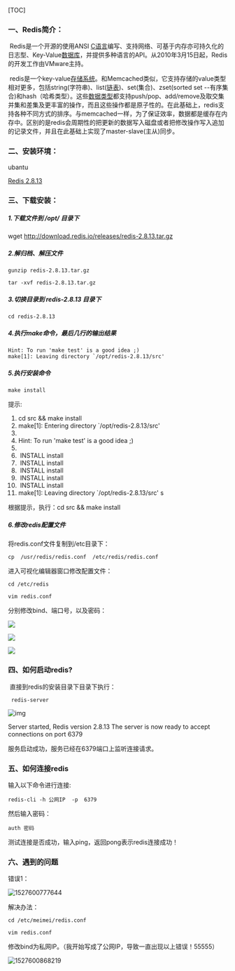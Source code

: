 [TOC]

### 一、Redis简介：

​	Redis是一个开源的使用ANSI [C语言](http://baike.baidu.com/view/1219.htm)编写、支持网络、可基于内存亦可持久化的日志型、Key-Value[数据库](http://baike.baidu.com/view/1088.htm)，并提供多种语言的API。从2010年3月15日起，Redis的开发工作由VMware主持。

​	redis是一个key-value[存储系统](http://baike.baidu.com/view/51839.htm)。和Memcached类似，它支持存储的value类型相对更多，包括string(字符串)、list([链表](http://baike.baidu.com/view/549479.htm))、set(集合)、zset(sorted set --有序集合)和hash（哈希类型）。这些[数据类型](http://baike.baidu.com/view/675645.htm)都支持push/pop、add/remove及取交集并集和差集及更丰富的操作，而且这些操作都是原子性的。在此基础上，redis支持各种不同方式的排序。与memcached一样，为了保证效率，数据都是缓存在内存中。区别的是redis会周期性的把更新的数据写入磁盘或者把修改操作写入追加的记录文件，并且在此基础上实现了master-slave(主从)同步。

### 二、安装环境：

ubantu

[Redis 2.8.13](http://download.redis.io/releases/redis-2.8.13.tar.gz)

### 三、下载安装：

##### 1.下载文件到 /opt/ 目录下

wget http://download.redis.io/releases/redis-2.8.13.tar.gz

##### 2.解归档、解压文件

```
gunzip redis-2.8.13.tar.gz

tar -xvf redis-2.8.13.tar.gz
```

##### 3.切换目录到 redis-2.8.13 目录下

```
cd redis-2.8.13
```

##### 4.执行make命令，最后几行的输出结果

```
Hint: To run 'make test' is a good idea ;)
make[1]: Leaving directory `/opt/redis-2.8.13/src'
```

##### 5.执行安装命令

```
make install
```

提示:

1. cd src && make install  
2. make[1]: Entering directory `/opt/redis-2.8.13/src'  
3.   
4. Hint: To run 'make test' is a good idea ;)  
5.   
6. ​    INSTALL install  
7. ​    INSTALL install  
8. ​    INSTALL install  
9. ​    INSTALL install  
10. ​    INSTALL install  
11. make[1]: Leaving directory `/opt/redis-2.8.13/src'  s

 根据提示，执行：cd src && make install

##### 6.修改redis配置文件

将redis.conf文件复制到/etc目录下：

```
cp  /usr/redis/redis.conf  /etc/redis/redis.conf
```

进入可视化编辑器窗口修改配置文件：

```
cd /etc/redis

vim redis.conf
```

分别修改bind、端口号，以及密码：

![](C:\Users\63458\Desktop\1111111111111\100.png)



![](C:\Users\63458\Desktop\1111111111111\101.png)



![](C:\Users\63458\Desktop\1111111111111\103.png)

### 四、如何启动redis?

​	直接到redis的安装目录下目录下执行：

```
 redis-server 
```

![img](https://img-blog.csdn.net/20141003172451656?watermark/2/text/aHR0cDovL2Jsb2cuY3Nkbi5uZXQvdGVzdGNzX2Ru/font/5a6L5L2T/fontsize/400/fill/I0JBQkFCMA==/dissolve/70/gravity/SouthEast)

Server started, Redis version 2.8.13
The server is now ready to accept connections on port 6379

服务启动成功，服务已经在6379端口上监听连接请求。



### 五、如何连接redis

输入以下命令进行连接:

```
redis-cli -h 公网IP  -p  6379
```

然后输入密码：

```
auth 密码
```

测试连接是否成功，输入ping，返回pong表示redis连接成功！

### 六、遇到的问题

错误1：

![1527600777644](C:\Users\63458\AppData\Local\Temp\1527600777644.png)

解决办法：

```
cd /etc/meimei/redis.conf

vim redis.conf
```

修改bind为私网IP。（我开始写成了公网IP，导致一直出现以上错误！55555）

![1527600868219](C:\Users\63458\AppData\Local\Temp\1527600868219.png)